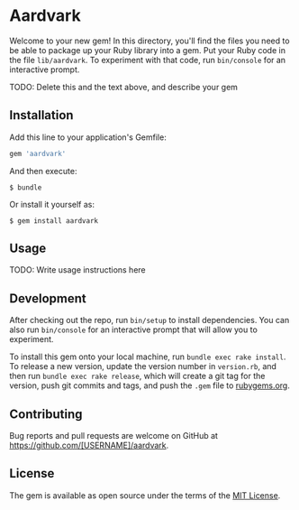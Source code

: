 # Aardvark

Welcome to your new gem! In this directory, you'll find the files you need to be able to package up your Ruby library into a gem. Put your Ruby code in the file `lib/aardvark`. To experiment with that code, run `bin/console` for an interactive prompt.

TODO: Delete this and the text above, and describe your gem

## Installation

Add this line to your application's Gemfile:

```ruby
gem 'aardvark'
```

And then execute:

    $ bundle

Or install it yourself as:

    $ gem install aardvark

## Usage

TODO: Write usage instructions here

## Development

After checking out the repo, run `bin/setup` to install dependencies. You can also run `bin/console` for an interactive prompt that will allow you to experiment.

To install this gem onto your local machine, run `bundle exec rake install`. To release a new version, update the version number in `version.rb`, and then run `bundle exec rake release`, which will create a git tag for the version, push git commits and tags, and push the `.gem` file to [rubygems.org](https://rubygems.org).

## Contributing

Bug reports and pull requests are welcome on GitHub at https://github.com/[USERNAME]/aardvark.


## License

The gem is available as open source under the terms of the [MIT License](http://opensource.org/licenses/MIT).

